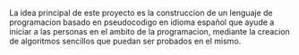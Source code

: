 La idea principal de este proyecto es la construccion de un lenguaje de programacion basado en pseudocodigo en idioma español que ayude a iniciar a las personas en el ambito de la programacion, mediante la creacion de algoritmos sencillos que puedan ser probados en el mismo.